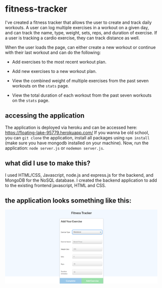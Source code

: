 # fitness-tracker

I've created a fitness tracker that allows the user to create and track daily workouts. A user can log multiple exercises in a workout on a given day, and can track the name, type, weight, sets, reps, and duration of exercise. If a user is tracking a cardio exercise, they can track distance as well. 

When the user loads the page, can either create a new workout or continue with their last workout and can do the following: 

  * Add exercises to the most recent workout plan.

  * Add new exercises to a new workout plan.

  * View the combined weight of multiple exercises from the past seven workouts on the `stats` page.

  * View the total duration of each workout from the past seven workouts on the `stats` page.

## accessing the application
The application is deployed via heroku and can be accessed here: https://floating-lake-95779.herokuapp.com/
If you wanna be old school, you can ```git clone``` the application, install all packages using ```npm install``` (make sure you have mongodb installed on your machine). Now, run the application: ```node server.js``` or ```nodemon server.js```.

## what did I use to make this? 
I used HTML/CSS, Javascript, node.js and express.js for the backend, and MongoDB for the NoSQL database. I created the backend application to add to the existing frontend javascript, HTML and CSS.

## the application looks something like this: 
![image](https://github.com/aliciachen10/fitness-tracker/blob/main/demo.png)
